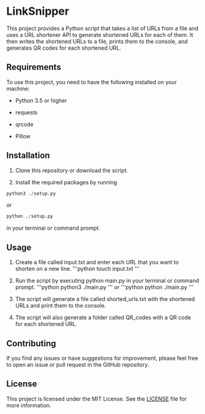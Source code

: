 # LinkSnipper

This project provides a Python script that takes a list of URLs from a file and uses a URL shortener API to generate shortened URLs for each of them. It then writes the shortened URLs to a file, prints them to the console, and generates QR codes for each shortened URL.

## Requirements

To use this project, you need to have the following installed on your machine:

- Python 3.5 or higher

- requests

- qrcode

- Pillow

## Installation

1. Clone this repository or download the script.

2. Install the required packages by running 
```python
python3 ./setup.py
```
or
```python
python ./setup.py
```
 in your terminal or command prompt.

## Usage

1. Create a file called input.txt and enter each URL that you want to shorten on a new line.
'''python
touch input.txt
'''

2. Run the script by executing python main.py in your terminal or command prompt.
'''python
python3 ./main.py
'''
or
'''python
python ./main.py
'''

3. The script will generate a file called shorted_urls.txt with the shortened URLs and print them to the console.

4. The script will also generate a folder called QR_codes with a QR code for each shortened URL.

## Contributing

If you find any issues or have suggestions for improvement, please feel free to open an issue or pull request in the GitHub repository.

## License

This project is licensed under the MIT License. See the [LICENSE](./LICENSE) file for more information.